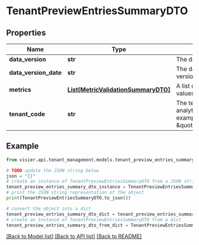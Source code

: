 # TenantPreviewEntriesSummaryDTO


## Properties

Name | Type | Description | Notes
------------ | ------------- | ------------- | -------------
**data_version** | **str** | The data version ID. | [optional] 
**data_version_date** | **str** | The date that the data version was created. | [optional] 
**metrics** | [**List[MetricValidationSummaryDTO]**](MetricValidationSummaryDTO.md) | A list of metrics and their values. | [optional] 
**tenant_code** | **str** | The tenant code of the analytic tenant. For example, \&quot;WFF_j1r~i1o\&quot;. | [optional] 

## Example

```python
from visier.api.tenant_management.models.tenant_preview_entries_summary_dto import TenantPreviewEntriesSummaryDTO

# TODO update the JSON string below
json = "{}"
# create an instance of TenantPreviewEntriesSummaryDTO from a JSON string
tenant_preview_entries_summary_dto_instance = TenantPreviewEntriesSummaryDTO.from_json(json)
# print the JSON string representation of the object
print(TenantPreviewEntriesSummaryDTO.to_json())

# convert the object into a dict
tenant_preview_entries_summary_dto_dict = tenant_preview_entries_summary_dto_instance.to_dict()
# create an instance of TenantPreviewEntriesSummaryDTO from a dict
tenant_preview_entries_summary_dto_from_dict = TenantPreviewEntriesSummaryDTO.from_dict(tenant_preview_entries_summary_dto_dict)
```
[[Back to Model list]](../README.md#documentation-for-models) [[Back to API list]](../README.md#documentation-for-api-endpoints) [[Back to README]](../README.md)


